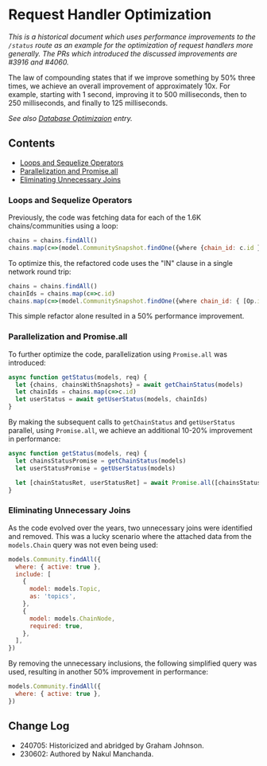 # Request Handler Optimization

_This is a historical document which uses performance improvements to the `/status` route as an example for the optimization of request handlers more generally. The PRs which introduced the discussed improvements are #3916 and #4060._

The law of compounding states that if we improve something by 50% three times, we achieve an overall improvement of approximately 10x. For example, starting with 1 second, improving it to 500 milliseconds, then to 250 milliseconds, and finally to 125 milliseconds.

_See also [Database Optimizaion](./Database-Optimization.md) entry._

## Contents

- [Loops and Sequelize Operators](#loops-and-sequelize-operators)
- [Parallelization and Promise.all](#parallelization-and-promiseall)
- [Eliminating Unnecessary Joins](#eliminating-unnecessary-joins)

### Loops and Sequelize Operators

Previously, the code was fetching data for each of the 1.6K chains/communities using a loop:

```javascript
chains = chains.findAll()
chains.map(c=>(model.CommunitySnapshot.findOne({where {chain_id: c.id }})
```

To optimize this, the refactored code uses the "IN" clause in a single network round trip:

```javascript
chains = chains.findAll()
chainIds = chains.map(c=>c.id)
chains.map(c=>(model.CommunitySnapshot.findOne({where chain_id: { [Op.in]: chainsIds,},})
```

This simple refactor alone resulted in a 50% performance improvement.

### Parallelization and Promise.all

To further optimize the code, parallelization using `Promise.all` was introduced:

```js
async function getStatus(models, req) {
  let {chains, chainsWithSnapshots} = await getChainStatus(models)
  let chainIds = chains.map(c=>c.id)
  let userStatus = await getUserStatus(models, chainIds)
}
```

By making the subsequent calls to `getChainStatus` and `getUserStatus` parallel, using `Promise.all`, we achieve an additional 10-20% improvement in performance:

```js
async function getStatus(models, req) {
  let chainsStatusPromise = getChainStatus(models)
  let userStatusPromise = getUserStatus(models)

  let [chainStatusRet, userStatusRet] = await Promise.all([chainsStatusPromise, userStatusPromise])
}
```

### Eliminating Unnecessary Joins

As the code evolved over the years, two unnecessary joins were identified and removed. This was a lucky scenario where the attached data from the `models.Chain` query was not even being used:

```js
models.Community.findAll({
  where: { active: true },
  include: [
    {
      model: models.Topic,
      as: 'topics',
    },
    {
      model: models.ChainNode,
      required: true,
    },
  ],
})
```

By removing the unnecessary inclusions, the following simplified query was used, resulting in another 50% improvement in performance:

```js
models.Community.findAll({
  where: { active: true },
})
```

## Change Log

- 240705: Historicized and abridged by Graham Johnson.
- 230602: Authored by Nakul Manchanda.
